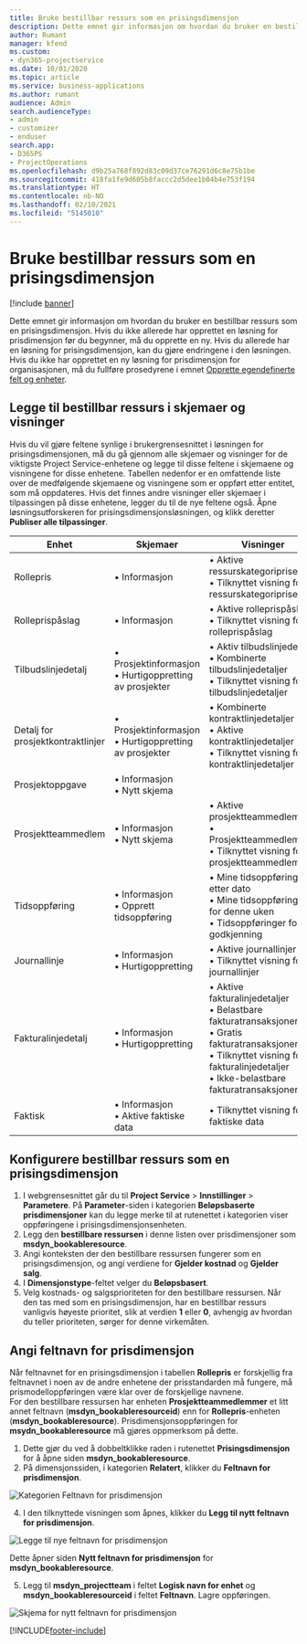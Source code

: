 ```yaml
---
title: Bruke bestillbar ressurs som en prisingsdimensjon
description: Dette emnet gir informasjon om hvordan du bruker en bestillbar ressurs som en prisingsdimensjon.
author: Rumant
manager: kfend
ms.custom:
- dyn365-projectservice
ms.date: 10/01/2020
ms.topic: article
ms.service: business-applications
ms.author: rumant
audience: Admin
search.audienceType:
- admin
- customizer
- enduser
search.app:
- D365PS
- ProjectOperations
ms.openlocfilehash: d9b25a768f892d83c09d37ce76291d6c8e75b1be
ms.sourcegitcommit: 418fa1fe9d605b8faccc2d5dee1b04b4e753f194
ms.translationtype: HT
ms.contentlocale: nb-NO
ms.lasthandoff: 02/10/2021
ms.locfileid: "5145010"
---
```

# <a name="use-bookable-resource-as-a-pricing-dimension"></a>Bruke bestillbar ressurs som en prisingsdimensjon

[!include [banner](../includes/psa-now-project-operations.md)]

Dette emnet gir informasjon om hvordan du bruker en bestillbar ressurs som en prisingsdimensjon. Hvis du ikke allerede har opprettet en løsning for prisdimensjon før du begynner, må du opprette en ny. Hvis du allerede har en løsning for prisingsdimensjon, kan du gjøre endringene i den løsningen. Hvis du ikke har opprettet en ny løsning for prisdimensjon for organisasjonen, må du fullføre prosedyrene i emnet [Opprette egendefinerte felt og enheter](create-custom-fields-entities.md).

## <a name="add-bookable-resource-to-forms-and-views"></a>Legge til bestillbar ressurs i skjemaer og visninger
Hvis du vil gjøre feltene synlige i brukergrensesnittet i løsningen for prisingsdimensjonen, må du gå gjennom alle skjemaer og visninger for de viktigste Project Service-enhetene og legge til disse feltene i skjemaene og visningene for disse enhetene.
Tabellen nedenfor er en omfattende liste over de medfølgende skjemaene og visningene som er oppført etter entitet, som må oppdateres. Hvis det finnes andre visninger eller skjemaer i tilpassingen på disse enhetene, legger du til de nye feltene også.
Åpne løsningsutforskeren for prisingsdimensjonsløsningen, og klikk deretter **Publiser alle tilpassinger**.


|   Enhet        | Skjemaer   |Visninger        |
| ------------------------------|---------------------------------|----------------------------------|
|  Rollepris|• Informasjon |• Aktive ressurskategoripriser<br> • Tilknyttet visning for ressurskategoripriser|
|  Rolleprispåslag|• Informasjon|• Aktive rolleprispåslag<br>• Tilknyttet visning for rolleprispåslag|
|  Tilbudslinjedetalj|• Prosjektinformasjon<br>• Hurtigoppretting av prosjekter|• Aktiv tilbudslinjedetalj<br>• Kombinerte tilbudslinjedetaljer<br>• Tilknyttet visning for tilbudslinjedetaljer|
|  Detalj for prosjektkontraktlinjer|• Prosjektinformasjon<br>• Hurtigoppretting av prosjekter|• Kombinerte kontraktlinjedetaljer<br>• Aktive kontraktlinjedetaljer<br>• Tilknyttet visning for kontraktlinjedetaljer|
|  Prosjektoppgave|• Informasjon<br>• Nytt skjema||
|  Prosjektteammedlem|• Informasjon<br>• Nytt skjema|• Aktive prosjektteammedlemmer<br>• Prosjektteammedlemmer<br>• Tilknyttet visning for prosjektteammedlemmer|
|  Tidsoppføring|• Informasjon<br>• Opprett tidsoppføring|• Mine tidsoppføringer etter dato<br>• Mine tidsoppføringer for denne uken<br>• Tidsoppføringer for godkjenning|
|  Journallinje|• Informasjon<br>• Hurtigoppretting|• Aktive journallinjer<br>• Tilknyttet visning for journallinjer|
|  Fakturalinjedetalj|• Informasjon<br>• Hurtigoppretting|• Aktive fakturalinjedetaljer<br>• Belastbare fakturatransaksjoner<br>• Gratis fakturatransaksjoner<br>• Tilknyttet visning for fakturalinjedetaljer<br>• Ikke-belastbare fakturatransaksjoner|
|  Faktisk|• Informasjon<br>• Aktive faktiske data|• Tilknyttet visning for faktiske data|

## <a name="set-up-bookable-resource-as-a-pricing-dimension"></a>Konfigurere bestillbar ressurs som en prisingsdimensjon

1. I webgrensesnittet går du til **Project Service** > **Innstillinger** > **Parametere**. På **Parameter**-siden i kategorien **Beløpsbaserte prisdimensjoner** kan du legge merke til at rutenettet i kategorien viser oppføringene i prisingsdimensjonsenheten. 
2. Legg den **bestillbare ressursen** i denne listen over prisdimensjoner som **msdyn_bookableresource**. 
3. Angi konteksten der den bestillbare ressursen fungerer som en prisingsdimensjon, og angi verdiene for **Gjelder kostnad** og **Gjelder salg**.
4. I **Dimensjonstype**-feltet velger du **Beløpsbasert**. 
5. Velg kostnads- og salgsprioriteten for den bestillbare ressursen. Når den tas med som en prisingsdimensjon, har en bestillbar ressurs vanligvis høyeste prioritet, slik at verdien **1** eller **0**, avhengig av hvordan du teller prioriteten, sørger for denne virkemåten.

## <a name="set-up-pricing-dimension-field-names"></a>Angi feltnavn for prisdimensjon

Når feltnavnet for en prisingsdimensjon i tabellen **Rollepris** er forskjellig fra feltnavnet i noen av de andre enhetene der prisstandarden må fungere, må prismodelloppføringen være klar over de forskjellige navnene.    
For den bestillbare ressursen har enheten **Prosjektteammedlemmer** et litt annet feltnavn (**msdyn_bookableresourceid**) enn for **Rollepris**-enheten (**msdyn_bookableresource**). Prisdimensjonsoppføringen for **msydn_bookableresource** må gjøres oppmerksom på dette. 
1. Dette gjør du ved å dobbeltklikke raden i rutenettet **Prisingsdimensjon** for å åpne siden **msdyn_bookableresource**.
2. På dimensjonssiden, i kategorien **Relatert**, klikker du **Feltnavn for prisdimensjon**.

 ![Kategorien Feltnavn for prisdimensjon](media/PD-fieldname.png)

4. I den tilknyttede visningen som åpnes, klikker du **Legg til nytt feltnavn for prisdimensjon**.

 ![Legge til nye feltnavn for prisdimensjon](media/Add-NewPD-fieldname.png)


Dette åpner siden **Nytt feltnavn for prisdimensjon** for **msdyn_bookableresource**. 

5. Legg til **msdyn_projectteam** i feltet **Logisk navn for enhet** og **msdyn_bookableresourceid** i feltet **Feltnavn**. Lagre oppføringen.

 ![Skjema for nytt feltnavn for prisdimensjon](media/PD-fieldname-Added.png)


[!INCLUDE[footer-include](../includes/footer-banner.md)]